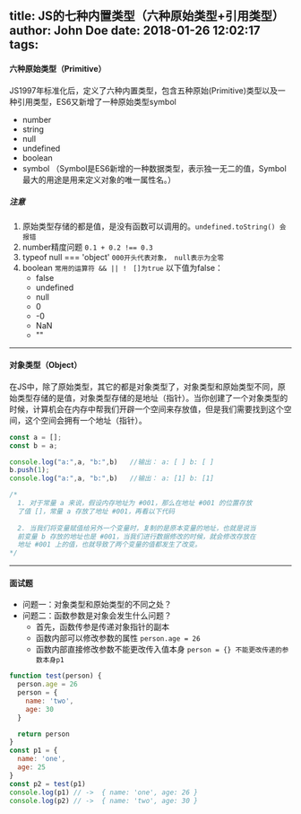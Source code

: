 title: JS的七种内置类型（六种原始类型+引用类型）
author: John Doe
date: 2018-01-26 12:02:17
tags:
---
#### 六种原始类型（Primitive）

JS1997年标准化后，定义了六种内置类型，包含五种原始(Primitive)类型以及一种引用类型，ES6又新增了一种原始类型symbol

* number
* string
* null
* undefined
* boolean
* symbol （Symbol是ES6新增的一种数据类型，表示独一无二的值，Symbol最大的用途是用来定义对象的唯一属性名。）

##### 注意

1. 原始类型存储的都是值，是没有函数可以调用的。`undefined.toString() 会报错`
2. number精度问题 `0.1 + 0.2 !== 0.3 `
3. typeof null === 'object'  `000开头代表对象， null表示为全零`
4. boolean `常用的运算符 && || ! ` `[]为true` 以下值为false：
     - false
     - undefined
     - null
     - 0
     - -0
     - NaN
     - ""

---

#### 对象类型（Object）

在JS中，除了原始类型，其它的都是对象类型了，对象类型和原始类型不同，原始类型存储的是值，对象类型存储的是地址（指针）。当你创建了一个对象类型的时候，计算机会在内存中帮我们开辟一个空间来存放值，但是我们需要找到这个空间，这个空间会拥有一个地址（指针）。

```js
const a = [];
const b = a;

console.log("a:",a, "b:",b)   //输出： a: [ ] b: [ ]
b.push(1);
console.log("a:",a, "b:",b)   //输出： a: [1] b: [1]

/*
  1. 对于常量 a 来说，假设内存地址为 #001，那么在地址 #001 的位置存放
  了值 []，常量 a 存放了地址 #001，再看以下代码
  
  2. 当我们将变量赋值给另外一个变量时，复制的是原本变量的地址，也就是说当
  前变量 b 存放的地址也是 #001，当我们进行数据修改的时候，就会修改存放在
  地址 #001 上的值，也就导致了两个变量的值都发生了改变。
*/

```

---

#### 面试题

- 问题一：对象类型和原始类型的不同之处？
- 问题二：函数参数是对象会发生什么问题？
	- 首先，函数传参是传递对象指针的副本
    - 函数内部可以修改参数的属性 `person.age = 26`
    - 函数内部直接修改参数不能更改传入值本身 `person = {} 不能更改传递的参数本身p1`

```js
function test(person) {
  person.age = 26
  person = {
    name: 'two',
    age: 30
  }

  return person
}
const p1 = {
  name: 'one',
  age: 25
}
const p2 = test(p1)
console.log(p1) // ->  { name: 'one', age: 26 }
console.log(p2) // ->  { name: 'two', age: 30 }
```